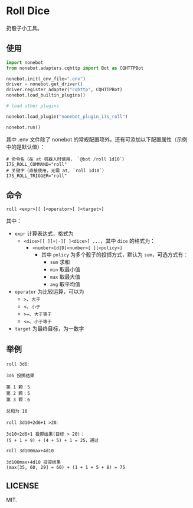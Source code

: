 # Roll Dice

扔骰子小工具。

## 使用

```python
import nonebot
from nonebot.adapters.cqhttp import Bot as CQHTTPBot

nonebot.init(_env_file=".env")
driver = nonebot.get_driver()
driver.register_adapter("cqhttp", CQHTTPBot)
nonebot.load_builtin_plugins()

# load other plugins

nonebot.load_plugin("nonebot_plugin_i7s_roll")

nonebot.run()
```

其中 .env 文件除了 nonebot 的常规配置项外，还有可添加以下配置属性（示例中的是默认值）：

```env
# 命令名（在 at 机器人时使用， `@bot /roll 1d10`）
I7S_ROLL_COMMAND="roll"
# 关键字（直接使用，无需 at, `roll 1d10`）
I7S_ROLL_TRIGGER="roll"
```

## 命令

`roll <expr>[[ ]<operator>[ ]<target>]`

其中：

- `expr` 计算表达式，格式为
  - `<dice>[[ ][+|-][ ]<dice>] ...`，其中 `dice` 的格式为：
    - `<number>[d|D]<number>[ ][<policy>]`
      - 其中 `policy` 为多个骰子的投掷方式，默认为 `sum`，可选方式有：
        - `sum` 求和
        - `min` 取最小值
        - `max` 取最大值
        - `avg` 取平均值
- `operator` 为比较运算，可以为
  - `>`、`大于`
  - `<`、`小于`
  - `>=`、`大于等于`
  - `<=`、`小于等于`
- `target` 为最终目标，为一数字

## 举例

`roll 3d6`:

```text
3d6 投掷结果

第 1 颗：5
第 2 颗：5
第 3 颗：6

总和为 16
```

`roll 3d10+2d6+1 >20`:

```text
3d10+2d6+1 投掷结果(目标 > 20)：
(5 + 1 + 9) + (4 + 5) + 1 = 25，通过
```

`roll 3d100max+4d10`

```text
3d100max+4d10 投掷结果
(max[35, 60, 29] = 60) + (1 + 1 + 5 + 8) = 75
```

## LICENSE

MIT.

